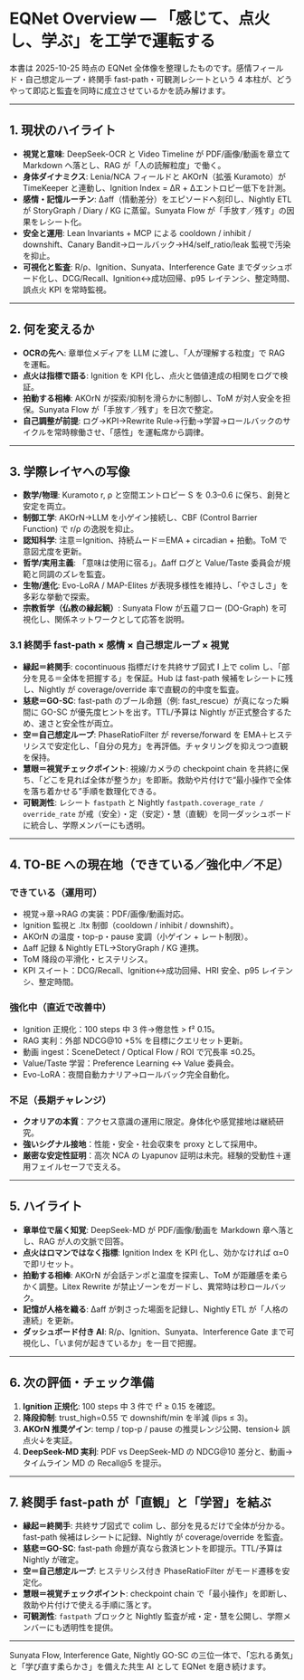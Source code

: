 ﻿# EQNet Overview — 「感じて、点火し、学ぶ」を工学で運転する

本書は 2025-10-25 時点の EQNet 全体像を整理したものです。感情フィールド・自己想定ループ・終関手 fast-path・可観測レシートという 4 本柱が、どうやって即応と監査を同時に成立させているかを読み解けます。

---

## 1. 現状のハイライト
- **視覚と意味**: DeepSeek-OCR と Video Timeline が PDF/画像/動画を章立て Markdown へ落とし、RAG が「人の読解粒度」で働く。
- **身体ダイナミクス**: Lenia/NCA フィールドと AKOrN（拡張 Kuramoto）が TimeKeeper と連動し、Ignition Index = ΔR + Δエントロピー低下を計測。
- **感情・記憶ルーチン**: Δaff（情動差分）をエピソードへ刻印し、Nightly ETL が StoryGraph / Diary / KG に蒸留。Sunyata Flow が「手放す／残す」の因果をレシート化。
- **安全と運用**: Lean Invariants + MCP による cooldown / inhibit / downshift、Canary Bandit→ロールバック→H4/self_ratio/leak 監視で汚染を抑止。
- **可視化と監査**: R/ρ、Ignition、Sunyata、Interference Gate までダッシュボード化し、DCG/Recall、Ignition↔成功回帰、p95 レイテンシ、整定時間、誤点火 KPI を常時監視。

---

## 2. 何を変えるか
- **OCRの先へ**: 章単位メディアを LLM に渡し、「人が理解する粒度」で RAG を運転。
- **点火は指標で語る**: Ignition を KPI 化し、点火と価値達成の相関をログで検証。
- **拍動する相棒**: AKOrN が探索/抑制を滑らかに制御し、ToM が対人安全を担保。Sunyata Flow が「手放す／残す」を日次で整定。
- **自己調整が前提**: ログ→KPI→Rewrite Rule→行動→学習→ロールバックのサイクルを常時稼働させ、「感性」を運転席から調律。

---

## 3. 学際レイヤへの写像
- **数学/物理**: Kuramoto r, ρ と空間エントロピー S を 0.3–0.6 に保ち、創発と安定を両立。
- **制御工学**: AKOrN→LLM を小ゲイン接続し、CBF (Control Barrier Function) で r/ρ の逸脱を抑止。
- **認知科学**: 注意＝Ignition、持続ムード＝EMA + circadian + 拍動。ToM で意図尤度を更新。
- **哲学/実用主義**: 「意味は使用に宿る」。Δaff ログと Value/Taste 委員会が規範と同調のズレを監査。
- **生物/進化**: Evo-LoRA / MAP-Elites が表現多様性を維持し、「やさしさ」を多彩な挙動で探索。
- **宗教哲学（仏教の縁起観）**: Sunyata Flow が五蘊フロー (DO-Graph) を可視化し、関係ネットワークとして応答を説明。

### 3.1 終関手 fast-path × 感情 × 自己想定ループ × 視覚
- **縁起＝終関手**: cocontinuous 指標だけを共終サブ図式 I 上で colim し、「部分を見る＝全体を把握する」を保証。Hub は fast-path 候補をレシートに残し、Nightly が coverage/override 率で直観の的中度を監査。
- **慈悲＝GO-SC**: fast-path のブール命題（例: fast_rescue）が真になった瞬間に GO-SC が優先度ヒントを出す。TTL/予算は Nightly が正式整合するため、速さと安全性が両立。
- **空＝自己想定ループ**: PhaseRatioFilter が reverse/forward を EMA＋ヒステリシスで安定化し、「自分の見方」を再評価。チャタリングを抑えつつ直観を保持。
- **慧眼＝視覚チェックポイント**: 視線/カメラの checkpoint chain を共終に保ち、「どこを見れば全体が整うか」を即断。救助や片付けで“最小操作で全体を落ち着かせる”手順を数理化できる。
- **可観測性**: レシート `fastpath` と Nightly `fastpath.coverage_rate / override_rate` が戒（安全）・定（安定）・慧（直観）を同一ダッシュボードに統合し、学際メンバーにも透明。

---

## 4. TO-BE への現在地（できている／強化中／不足）
### できている（運用可）
- 視覚→章→RAG の実装：PDF/画像/動画対応。
- Ignition 監視と .ltx 制御（cooldown / inhibit / downshift）。
- AKOrN の温度・top-p・pause 変調（小ゲイン + レート制限）。
- Δaff 記録 & Nightly ETL→StoryGraph / KG 連携。
- ToM 降段の平滑化・ヒステリシス。
- KPI スイート：DCG/Recall、Ignition↔成功回帰、HRI 安全、p95 レイテンシ、整定時間。

### 強化中（直近で改善中）
- Ignition 正規化：100 steps 中 3 件→倦怠性 > f² 0.15。
- RAG 実利：外部 NDCG@10 +5% を目標にクエリセット更新。
- 動画 ingest：SceneDetect / Optical Flow / ROI で冗長率 ≤0.25。
- Value/Taste 学習：Preference Learning ↔ Value 委員会。
- Evo-LoRA：夜間自動カナリア→ロールバック完全自動化。

### 不足（長期チャレンジ）
- **クオリアの本質**：アクセス意識の運用に限定。身体化や感覚接地は継続研究。
- **強いシグナル接地**：性能・安全・社会収束を proxy として採用中。
- **厳密な安定性証明**：高次 NCA の Lyapunov 証明は未完。経験的受動性＋運用フェイルセーフで支える。

---

## 5. ハイライト
- **章単位で届く知覚**: DeepSeek-MD が PDF/画像/動画を Markdown 章へ落とし、RAG が人の文脈で回答。
- **点火はロマンではなく指標**: Ignition Index を KPI 化し、効かなければ α=0 で即リセット。
- **拍動する相棒**: AKOrN が会話テンポと温度を探索し、ToM が距離感を柔らかく調整。Litex Rewrite が禁止ゾーンをガードし、異常時は秒ロールバック。
- **記憶が人格を織る**: Δaff が刺さった場面を記録し、Nightly ETL が「人格の連続」を更新。
- **ダッシュボード付き AI**: R/ρ、Ignition、Sunyata、Interference Gate まで可視化し、「いま何が起きているか」を一目で把握。

---

## 6. 次の評価・チェック準備
1. **Ignition 正規化**: 100 steps 中 3 件で f² ≥ 0.15 を確認。
2. **降段抑制**: trust_high=0.55 で downshift/min を半減 (lips ≤ 3)。
3. **AKOrN 推奨ゲイン**: temp / top-p / pause の推奨レンジ公開、tension↓ 誤点火↓を実証。
4. **DeepSeek-MD 実利**: PDF vs DeepSeek-MD の NDCG@10 差分と、動画→タイムライン MD の Recall@5 を提示。

---

## 7. 終関手 fast-path が「直観」と「学習」を結ぶ
- **縁起＝終関手**: 共終サブ図式で colim し、部分を見るだけで全体が分かる。fast-path 候補はレシートに記録、Nightly が coverage/override を監査。
- **慈悲＝GO-SC**: fast-path 命題が真なら救済ヒントを即提示。TTL/予算は Nightly が確定。
- **空＝自己想定ループ**: ヒステリシス付き PhaseRatioFilter がモード遷移を安定化。
- **慧眼＝視覚チェックポイント**: checkpoint chain で「最小操作」を即断し、救助や片付けで使える手順に落とす。
- **可観測性**: `fastpath` ブロックと Nightly 監査が戒・定・慧を公開し、学際メンバーにも透明性を提供。

---

Sunyata Flow, Interference Gate, Nightly GO-SC の三位一体で、「忘れる勇気」と「学び直す柔らかさ」を備えた共生 AI として EQNet を磨き続けます。
